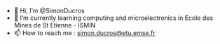 - 👋 Hi, I’m @SimonDucros
- 🌱 I’m currently learning computing and microelectronics in Ecole des Mines de St Etienne - ISMIN
- 📫 How to reach me : simon.ducros@etu.emse.fr

